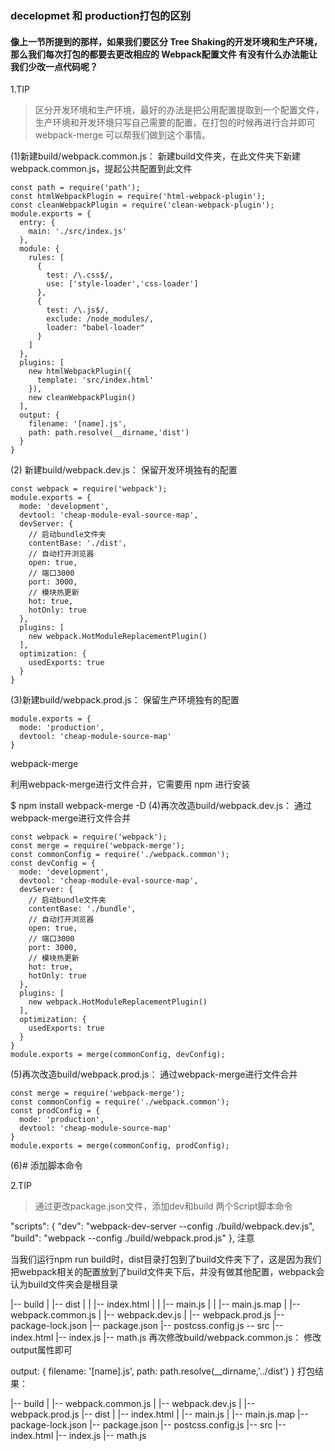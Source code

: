 ### decelopmet 和 production打包的区别

#### 像上一节所提到的那样，如果我们要区分 Tree Shaking的开发环境和生产环境，那么我们每次打包的都要去更改相应的 Webpack配置文件 有没有什么办法能让我们少改一点代码呢？

1.TIP

> 区分开发环境和生产环境，最好的办法是把公用配置提取到一个配置文件，生产环境和开发环境只写自己需要的配置，在打包的时候再进行合并即可
webpack-merge 可以帮我们做到这个事情。

(1)新建build/webpack.common.js： 新建build文件夹，在此文件夹下新建webpack.common.js，提起公共配置到此文件

```
const path = require('path');
const htmlWebpackPlugin = require('html-webpack-plugin');
const cleanWebpackPlugin = require('clean-webpack-plugin');
module.exports = {
  entry: {
    main: './src/index.js'
  },
  module: {
    rules: [
      {
        test: /\.css$/,
        use: ['style-loader','css-loader']
      },
      { 
        test: /\.js$/, 
        exclude: /node_modules/, 
        loader: "babel-loader" 
      }
    ]
  },
  plugins: [
    new htmlWebpackPlugin({
      template: 'src/index.html'
    }),
    new cleanWebpackPlugin()
  ],
  output: {
    filename: '[name].js',
    path: path.resolve(__dirname,'dist')
  }
}
````

(2) 新建build/webpack.dev.js： 保留开发环境独有的配置

```
const webpack = require('webpack');
module.exports = {
  mode: 'development',
  devtool: 'cheap-module-eval-source-map',
  devServer: {
    // 启动bundle文件夹
    contentBase: './dist',
    // 自动打开浏览器
    open: true,
    // 端口3000
    port: 3000,
    // 模块热更新
    hot: true,
    hotOnly: true
  },
  plugins: [
    new webpack.HotModuleReplacementPlugin()
  ],
  optimization: {
    usedExports: true
  }
}
```

(3)新建build/webpack.prod.js： 保留生产环境独有的配置

```
module.exports = {
  mode: 'production',
  devtool: 'cheap-module-source-map'
}
```
webpack-merge

利用webpack-merge进行文件合并，它需要用 npm 进行安装

$ npm install webpack-merge -D
(4)再次改造build/webpack.dev.js： 通过webpack-merge进行文件合并

```
const webpack = require('webpack');
const merge = require('webpack-merge');
const commonConfig = require('./webpack.common');
const devConfig = {
  mode: 'development',
  devtool: 'cheap-module-eval-source-map',
  devServer: {
    // 启动bundle文件夹
    contentBase: './bundle',
    // 自动打开浏览器
    open: true,
    // 端口3000
    port: 3000,
    // 模块热更新
    hot: true,
    hotOnly: true
  },
  plugins: [
    new webpack.HotModuleReplacementPlugin()
  ],
  optimization: {
    usedExports: true
  }
}
module.exports = merge(commonConfig, devConfig);
```

(5)再次改造build/webpack.prod.js： 通过webpack-merge进行文件合并

```
const merge = require('webpack-merge');
const commonConfig = require('./webpack.common');
const prodConfig = {
  mode: 'production',
  devtool: 'cheap-module-source-map'
}
module.exports = merge(commonConfig, prodConfig);
```
(6)# 添加脚本命令

2.TIP

> 通过更改package.json文件，添加dev和build 两个Script脚本命令

"scripts": {
  "dev": "webpack-dev-server --config ./build/webpack.dev.js",
  "build": "webpack --config ./build/webpack.prod.js"
},
注意

当我们运行npm run build时，dist目录打包到了build文件夹下了，这是因为我们把webpack相关的配置放到了build文件夹下后，并没有做其他配置，webpack会认为build文件夹会是根目录

|-- build
|   |-- dist
|   |   |-- index.html
|   |   |-- main.js
|   |   |-- main.js.map
|   |-- webpack.common.js
|   |-- webpack.dev.js
|   |-- webpack.prod.js
|-- package-lock.json
|-- package.json
|-- postcss.config.js
-- src
    |-- index.html
    |-- index.js
    |-- math.js
再次修改build/webpack.common.js： 修改output属性即可

output: {
  filename: '[name].js',
  path: path.resolve(__dirname,'../dist')
}
打包结果：

|-- build
|   |-- webpack.common.js
|   |-- webpack.dev.js
|   |-- webpack.prod.js
|-- dist
|   |-- index.html
|   |-- main.js
|   |-- main.js.map
|-- package-lock.json
|-- package.json
|-- postcss.config.js
|-- src
    |-- index.html
    |-- index.js
    |-- math.js
